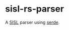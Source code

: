 # sisl-rs-parser

A [SISL](https://oakdoor.io/wp-content/uploads/2021/02/OAK-20-0301-D_C-SISL-RFC.pdf) parser using [serde](https://serde.rs/).
